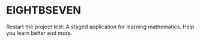 # EIGHTBSEVEN
Restart the project test: A staged application for learning mathematics. Help you learn better and more.
